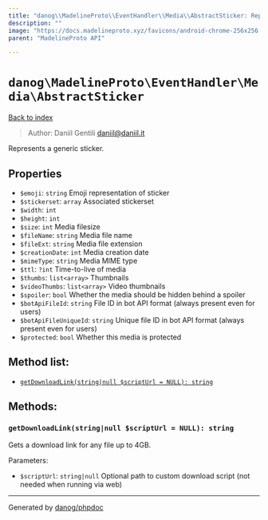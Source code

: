 ```yaml
---
title: "danog\\MadelineProto\\EventHandler\\Media\\AbstractSticker: Represents a generic sticker."
description: ""
image: "https://docs.madelineproto.xyz/favicons/android-chrome-256x256.png"
parent: "MadelineProto API"

---
```

# `danog\MadelineProto\EventHandler\Media\AbstractSticker`
[Back to index](../../../../index.html)

> Author: Daniil Gentili <daniil@daniil.it>  
  

Represents a generic sticker.  



## Properties
* `$emoji`: `string` Emoji representation of sticker
* `$stickerset`: `array` Associated stickerset
* `$width`: `int` 
* `$height`: `int` 
* `$size`: `int` Media filesize
* `$fileName`: `string` Media file name
* `$fileExt`: `string` Media file extension
* `$creationDate`: `int` Media creation date
* `$mimeType`: `string` Media MIME type
* `$ttl`: `?int` Time-to-live of media
* `$thumbs`: `list<array>` Thumbnails
* `$videoThumbs`: `list<array>` Video thumbnails
* `$spoiler`: `bool` Whether the media should be hidden behind a spoiler
* `$botApiFileId`: `string` File ID in bot API format (always present even for users)
* `$botApiFileUniqueId`: `string` Unique file ID in bot API format (always present even for users)
* `$protected`: `bool` Whether this media is protected

## Method list:
* [`getDownloadLink(string|null $scriptUrl = NULL): string`](#getdownloadlink-string-null-scripturl-null-string)

## Methods:
### `getDownloadLink(string|null $scriptUrl = NULL): string`

Gets a download link for any file up to 4GB.


Parameters:

* `$scriptUrl`: `string|null` Optional path to custom download script (not needed when running via web)  



---
Generated by [danog/phpdoc](https://phpdoc.daniil.it)
